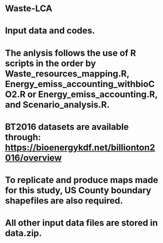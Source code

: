 # Waste-LCA
# Input data and codes.

# The anlysis follows the use of R scripts in the order by Waste_resources_mapping.R, Energy_emiss_accounting_withbioCO2.R or Energy_emiss_accounting.R, and Scenario_analysis.R.  
# BT2016 datasets are available through: https://bioenergykdf.net/billionton2016/overview
# To replicate and produce maps made for this study, US County boundary shapefiles are also required.
# All other input data files are stored in data.zip. 

